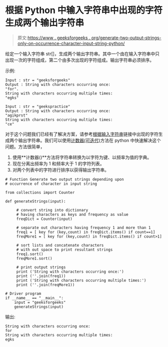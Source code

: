 # 根据 Python 中输入字符串中出现的字符生成两个输出字符串

> 原文:[https://www . geeksforgeeks . org/generate-two-output-strings-only-on-occurrence-character-input-string-python/](https://www.geeksforgeeks.org/generate-two-output-strings-depending-upon-occurrence-character-input-string-python/)

给定一个输入字符串 str[]，生成两个输出字符串。其中一个由在输入字符串中只出现一次的字符组成，第二个由多次出现的字符组成。输出字符串必须排序。

示例:

```
Input : str = "geeksforgeeks"
Output : String with characters occurring once:
"for".
String with characters occurring multiple times:
"egks"

Input : str = "geekspractice"
Output : String with characters occurring once:
"agikprst"
String with characters occurring multiple times:
"ce"

```

对于这个问题我们已经有了解决方案，请参考[根据输入字符串](https://www.geeksforgeeks.org/generate-two-output-strings-depending-upon-occurrence-character-input-string/)链接中出现的字符生成两个输出字符串。我们可以使用[计数器(可迭代)](https://www.geeksforgeeks.org/counters-in-python-set-1/)方法在 python 中快速解决这个问题。方法很简单，

1.  使用**计数器()**方法将字符串转换为以字符为键、以频率为值的字典。
2.  现在分离出频率为 1 和频率大于 1 的字符列表。
3.  对两个列表中的字符进行排序以获得输出字符串。

```
# Function Generate two output strings depending upon 
# occurrence of character in input string

from collections import Counter

def generateStrings(input):

     # convert string into dictionary
     # having characters as keys and frequency as value
     freqDict = Counter(input)

     # separate out characters having frequency 1 and more than 1
     freq1 = [ key for (key,count) in freqDict.items() if count==1]
     freqMore1 = [ key for (key,count) in freqDict.items() if count>1]

     # sort lists and concatenate characters
     # with out space to print resultant strings
     freq1.sort()
     freqMore1.sort()

     # print output strings
     print ('String with characters occurring once:')
     print (''.join(freq1))
     print ('String with characters occurring multiple times:')
     print (''.join(freqMore1))

# Driver program
if __name__ == "__main__":
    input = "geeksforgeeks"
    generateStrings(input)
```

输出:

```
String with characters occurring once:
for
String with characters occurring multiple times:
egks

```
